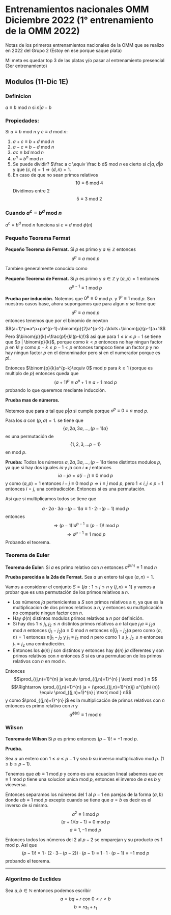 # Entrenamientos nacionales OMM Diciembre 2022 (1° entrenamiento de la OMM 2022)

Notas de los primeros entrenamientos nacionales de la OMM que se realizo en 2022 del Grupo 2 (Estoy en ese porque saque plata)


Mi meta es quedar top 3 de las platas y/o pasar al entrenamiento presencial (3er entrenamiento)

##  Modulos  (11-Dic 1E)

### Definicion 
$a \equiv b$ mod $n$ si $n|a-b$ 

### Propiedades:
Si $a\equiv b$ mod $n$ y $c \equiv d$ mod $n$:

1. $a+c\equiv b+d$ mod $n$
2. $a-c \equiv b-d$ mod $n$
3. $ac \equiv bd$ mod $n$
4. $a^n\equiv b^n$ mod $n$
5. Se puede dividir? $\frac a c \equiv \frac b d$ mod $n$ es cierto si  $c | a, d|b$ y que $(c,n)=1 \Rightarrow (d,n)=1$.
6. En caso de que no sean primos relativos 
    $$10 \equiv 6 \text{ mod } 4$$
    Dividimos entre 2
    $$5 \equiv 3 \text{ mod } 2$$

### Cuando $a^c\equiv b^d$ mod $n$
$a^c\equiv b^d$ mod $n$ funciona si $c\equiv d$ mod $\phi (n)$

### Pequeño Teorema Fermat

**Pequeño Teorema de Fermat.** Si $p$ es primo y $a\in \mathbb{Z}$ entonces 
$$a^p \equiv a \text{ mod } p$$

Tambien generalmente conocido como 

**Pequeño Teorema de Fermat.** Si $p$ es primo y $a\in \mathbb{Z}$ y $(a,p)=1$ entonces 
$$a^{p-1} \equiv 1 \text{ mod } p$$

**Prueba por inducción.** 
Notemos que $0^p\equiv 0$ mod $p$. y $1^p\equiv 1$ mod $p$. Son nuestros casos base, ahora supongamos que para algun $a$ se tiene que 
$$a^p\equiv a \text{ mod } p$$
entonces tenemos que por el binomio de newton
$$(a+1)^p=a^p+pa^{p-1}+\binom{p}{2}a^{p-2}+\ldots+\binom{p}{p-1}a+1$$
Pero $\binom{p}{k}=\frac{p!}{k!(p-k)!}$ asi que para $1\leq k \leq p-1$ se tiene que $p | \binom{p}{k}$, porque como $k<p$ entonces no hay ningun factor $p$ en $k!$ y como $p-k\leq p-1<p$ entonces tampoco tiene un factor $p$ y no hay ningun factor $p$ en el denominador pero si en el numerador porque es $p!$.

Entonces $\binom{p}{k}a^{p-k}\equiv 0$ mod $p$ para $k\geq 1$ (porque es multiplo de $p$) entonces queda que 
$$(a+1)^p\equiv a^p+1 \equiv a+1 \text{ mod } p$$
probando lo que queremos mediante inducción.

**Prueba mas de números.** 

Notemos que para $a$ tal que $p|a$ si cumple porque $a^p\equiv 0 \equiv a$ mod $p$.

Para los $a$ con $(p,a)=1$. se tiene que 
$$\{a,2a,3a, \ldots, (p-1)a\}$$
es una permutación de 
$$\{1,2,3,\ldots p-1\}$$
en mod $p$. 

**Prueba:** Todos los números $a,2a,3a,\ldots, (p-1)a$ tiene distintos modulos $p$, ya que si hay dos iguales $ia$ y $ja$ con $i\neq j$ entonces 
$$ia-ja= a(i-j) \equiv 0 \text{ mod } p$$
y como $(a,p)=1$ entonces $i-j \equiv 0$ mod $p \Rightarrow i\equiv j$ mod $p$, pero $1\leq i,j \leq p-1$ entonces $i=j$, una contradicción.
Entonces si es una permutación. 

Asi que si multiplicamos todos se tiene que 

$$a\cdot 2a\cdot 3a \cdots (p-1)a \equiv 1\cdot 2 \cdots (p-1) \text{ mod } p$$
entonces
$$ \Rightarrow(p-1)!a^{p-1}\equiv (p-1)! \text{ mod } p $$
$$ \Rightarrow a^{p-1}\equiv 1 \text{ mod }p$$
Probando el teorema.

### Teorema de Euler
**Teorema de Euler:** Si $a$ es primo relativo con $n$ entonces $a^{\phi(n)}\equiv 1$ mod $n$


**Prueba parecida a la 2da de Fermat.**
Sea $a$ un entero tal que $(a,n)=1$.

Vamos a considerar el conjunto $S=\{ja: 1\leq j \leq n \text{ y } (j,n)=1\}$ y vamos a probar que es una permutación de los primos relativos a $n$.

- Los números $ja$ pertenicientes a $S$ son primos relativos a $n$, ya que es la multiplicacion de dos primos relativos a $n$, y entonces su multiplicación no comparte ningun factor con $n$.
- Hay $\phi (n)$ distintos modulos primos relativos a $n$ por definición.
- Si hay dos $1\leq j_1,j_2 \leq n$ distintos primos relativos a $n$ tal que $j_1a\equiv j_2 a$ mod $n$ entonces $(j_1-j_2)a\equiv 0$ mod $n$ entonces $n|(j_1-j_2)a$ pero como $(a,n)=1$ entonces $n|j_1-j_2$ y $j_1\equiv j_2$ mod $n$ pero como $1\leq j_1,j_2 \leq n$ entonces $j_1=j_2$ una contradicción.
- Entonces los $\phi (n)$ $j$ son distintos y entonces hay $\phi (n)$ $ja$ diferentes y son primos relativos con $n$ entonces $S$ si es una permutacion de los primos relativos con $n$ en mod $n$.

Entonces 
$$\prod_{(j,n)=1}^{n} ja \equiv \prod_{(j,n)=1}^{n} j \text{ mod } n $$
$$\Rightarrow \prod_{(j,n)=1}^{n} ja = (\prod_{(j,n)=1}^{n}j) a^{\phi (n)} \equiv \prod_{(j,n)=1}^{n} j \text{ mod } n$$
y como $\prod_{(j,n)=1}^{n} j$ es la multiplicación de primos relativos con $n$ entonces es primo relativo con $n$ y 
$$a^{\phi(n)}\equiv 1 \text{ mod } n$$


### Wilson
**Teorema de Wilson**
Si $p$ es primo entonces $(p-1)! \equiv -1$ mod $p$. 

**Prueba.** 

Sea $a$ un entero con $1\leq a \leq p-1$ y sea $b$ su inverso multiplicativo mod $p$. ($1\leq b \leq p-1$).

Tenemos que $ab\equiv 1$ mod $p$  y como es una ecuacion lineal sabemos que $ax\equiv 1$ mod $p$ tiene una solucion unica mod $p$, entonces el inverso de $a$ es $b$ y viceversa.

Entonces separamos los números del $1$ al $p-1$ en parejas de la forma $(a,b)$ donde $ab\equiv 1$ mod $p$ excepto cuando se tiene que $a=b$ es decir es el inverso de si mismo.
$$a^2\equiv 1 \text{ mod } p $$
$$(a+1)(a-1) \equiv 0 \text{ mod } p$$
$$a\equiv 1,-1 \text{ mod } p$$

Entonces todos los números del 2 al $p-2$ se emparejan y su producto es 1 mod $p$. 
Asi que 
$$(p-1)!=1\cdot(2\cdot3\cdots (p-2))\cdot (p-1)\equiv 1\cdot 1 \cdot (p-1)\equiv -1 \text{ mod } p$$
probando el teorema.

** **

### Algoritmo de Euclides

Sea $a,b \in \mathbb{N}$ entonces podemos escribir
$$a=bq+r \text{  con } 0<r<b$$
$$b=rq_1+r_1$$
